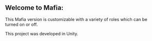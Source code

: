 ## Welcome to Mafia:

This Mafia version is customizable with a variety of roles which can be turned on or off.

This project was developed in Unity.
